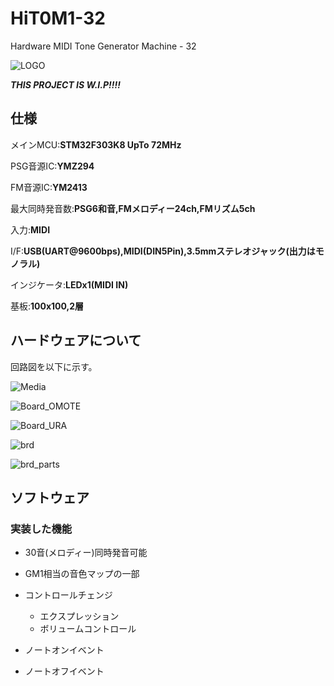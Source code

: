 # HiT0M1-32

Hardware MIDI Tone Generator Machine - 32

![LOGO](./images/LOGO.png)

***THIS PROJECT IS W.I.P!!!!***

## 仕様

メインMCU:**STM32F303K8 UpTo 72MHz**

PSG音源IC:**YMZ294**

FM音源IC:**YM2413**

最大同時発音数:**PSG6和音,FMメロディー24ch,FMリズム5ch**

入力:**MIDI**

I/F:**USB(UART@9600bps),MIDI(DIN5Pin),3.5mmステレオジャック(出力はモノラル)**

インジケータ:**LEDx1(MIDI IN)**

基板:**100x100,2層**



## ハードウェアについて

回路図を以下に示す。

![Media](./images/sch.png)

![Board_OMOTE](./images/brd_top.png)

![Board_URA](./images/brd_bottom.png)

![brd](./images/brd_all.png)

![brd_parts](./images/brd_parts.png)

## ソフトウェア

### 実装した機能

- 30音(メロディー)同時発音可能

- GM1相当の音色マップの一部
- コントロールチェンジ
  - エクスプレッション
  - ボリュームコントロール
- ノートオンイベント
- ノートオフイベント